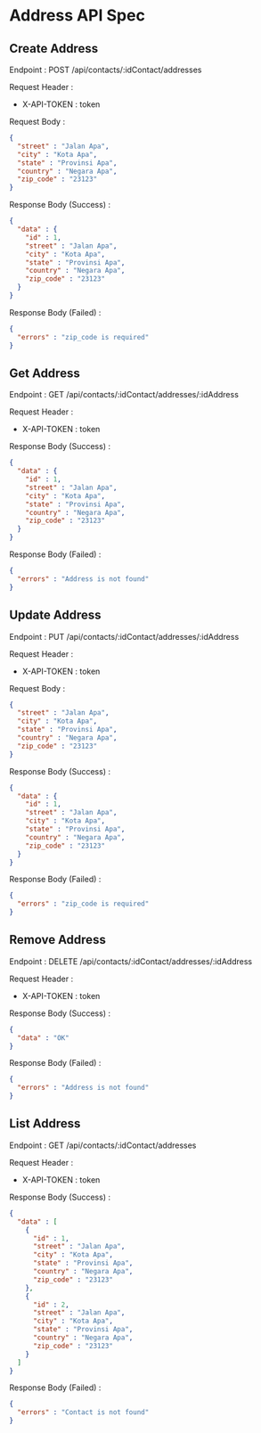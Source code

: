 # Address API Spec

## Create Address

Endpoint : POST /api/contacts/:idContact/addresses

Request Header :

- X-API-TOKEN : token

Request Body :

```json
{
  "street" : "Jalan Apa",
  "city" : "Kota Apa",
  "state" : "Provinsi Apa",
  "country" : "Negara Apa",
  "zip_code" : "23123"
}
```

Response Body (Success) :

```json
{
  "data" : {
    "id" : 1,
    "street" : "Jalan Apa",
    "city" : "Kota Apa",
    "state" : "Provinsi Apa",
    "country" : "Negara Apa",
    "zip_code" : "23123"
  }
}
```

Response Body (Failed) :

```json
{
  "errors" : "zip_code is required"
}
```

## Get Address

Endpoint : GET /api/contacts/:idContact/addresses/:idAddress

Request Header :

- X-API-TOKEN : token

Response Body (Success) :

```json
{
  "data" : {
    "id" : 1,
    "street" : "Jalan Apa",
    "city" : "Kota Apa",
    "state" : "Provinsi Apa",
    "country" : "Negara Apa",
    "zip_code" : "23123"
  }
}
```

Response Body (Failed) :

```json
{
  "errors" : "Address is not found"
}
```

## Update Address

Endpoint : PUT /api/contacts/:idContact/addresses/:idAddress

Request Header :

- X-API-TOKEN : token

Request Body :

```json
{
  "street" : "Jalan Apa",
  "city" : "Kota Apa",
  "state" : "Provinsi Apa",
  "country" : "Negara Apa",
  "zip_code" : "23123"
}
```

Response Body (Success) :

```json
{
  "data" : {
    "id" : 1,
    "street" : "Jalan Apa",
    "city" : "Kota Apa",
    "state" : "Provinsi Apa",
    "country" : "Negara Apa",
    "zip_code" : "23123"
  }
}
```

Response Body (Failed) :

```json
{
  "errors" : "zip_code is required"
}
```

## Remove Address

Endpoint : DELETE /api/contacts/:idContact/addresses/:idAddress

Request Header :

- X-API-TOKEN : token

Response Body (Success) :

```json
{
  "data" : "OK"
}
```

Response Body (Failed) :

```json
{
  "errors" : "Address is not found"
}
```

## List Address

Endpoint : GET /api/contacts/:idContact/addresses

Request Header :

- X-API-TOKEN : token

Response Body (Success) :

```json
{
  "data" : [
    {
      "id" : 1,
      "street" : "Jalan Apa",
      "city" : "Kota Apa",
      "state" : "Provinsi Apa",
      "country" : "Negara Apa",
      "zip_code" : "23123"
    },
    {
      "id" : 2,
      "street" : "Jalan Apa",
      "city" : "Kota Apa",
      "state" : "Provinsi Apa",
      "country" : "Negara Apa",
      "zip_code" : "23123"
    }
  ]
}
```

Response Body (Failed) :

```json
{
  "errors" : "Contact is not found"
}
```
